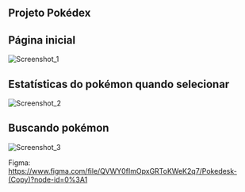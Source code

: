 ## Projeto Pokédex


## Página inicial
![Screenshot_1](https://user-images.githubusercontent.com/35710766/193479103-b5078cee-8810-43aa-8ab7-f09371247751.png)

## Estatísticas do pokémon quando selecionar
![Screenshot_2](https://user-images.githubusercontent.com/35710766/193479147-1b9071a0-1245-4fc6-b8a3-8ea16afd5f0b.png)

## Buscando pokémon
![Screenshot_3](https://user-images.githubusercontent.com/35710766/193479190-5c6a50db-251e-4c25-9dcc-b86e6fd9f2f6.png)

Figma: https://www.figma.com/file/QVWY0fImOpxGRToKWeK2q7/Pokedesk-(Copy)?node-id=0%3A1
